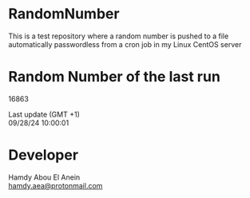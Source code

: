 # RandomNumber    
This is a test repository where a random number is pushed to a file automatically passwordless from a cron job in my Linux CentOS server    
# Random Number of the last run   
16863
      
Last update (GMT +1)    
09/28/24 10:00:01
# Developer    
Hamdy Abou El Anein   
hamdy.aea@protonmail.com

